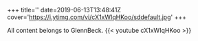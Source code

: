 +++
title=''
date=2019-06-13T13:48:41Z
cover='https://i.ytimg.com/vi/cX1xWIqHKoo/sddefault.jpg'
+++

All content belongs to GlennBeck.
{{< youtube cX1xWIqHKoo >}}
